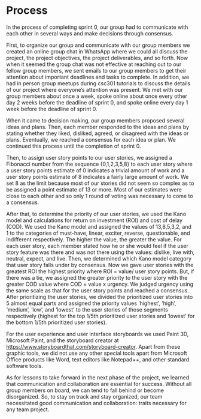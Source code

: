 # Process

In the process of completing sprint 0, our group had to communicate with each other in several ways and make decisions through consensus. 

First, to organize our group and communicate with our group members we created an online group chat in WhatsApp where we could all discuss the project, the project objectives, the project deliverables, and so forth. Now when it seemed the group chat was not effective at reaching out to our fellow group members, we sent emails to our group members to get their attention about important deadlines and tasks to complete. In addition, we had in person group meetups during csc301 tutorials to discuss the details of our project where everyone’s attention was present. We met with our group members about once a week, spoke online about once every other day 2 weeks before the deadline of sprint 0, and spoke online every day 1 week before the deadline of sprint 0.  

When it came to decision making, our group members proposed several ideas and plans. Then, each member responded to the ideas and plans by stating whether they liked, disliked, agreed, or disagreed with the ideas or plans. Eventually, we reached a consensus for each idea or plan. We continued this process until the completion of sprint 0.

Then, to assign user story points to our user stories, we assigned a Fibonacci number from the sequence {0,1,2,3,5,8} to each user story where a user story points estimate of 0 indicates a trivial amount of work and a user story points estimate of 8 indicates a fairly large amount of work. We set 8 as the limit because most of our stories did not seem so complex as to be assigned a point estimate of 13 or more. Most of our estimates were close to each other and so only 1 round of voting was necessary to come to a consensus. 

After that, to determine the priority of our user stories, we used the Kano model and calculations for return on investment (ROI) and cost of delay (COD). We used the Kano model and assigned the values of 13,8,5,3,2, and 1 to the categories of must-have, linear, exciter, reverse, questionable, and indifferent respectively. The higher the value, the greater the value. For each user story, each member stated how he or she would feel if the user story feature was there and was not there using the values: dislike, live with, neutral, expect, and live. Then, we determined which Kano model category that user story falls under by consensus. Now we gave user stories with the greatest ROI the highest priority where ROI = value/ user story points. But, if there was a tie, we assigned the greater priority to the user story with the greater COD value where COD = value x urgency. We judged urgency using the same scale as that for the user story points and reached a consensus. After prioritizing the user stories, we divided the prioritized user stories into 5 almost equal parts and  assigned the priority values ‘highest’, ‘high’, ‘medium’, ‘low’, and ‘lowest’ to the user stories of those segments respectively (highest for the top 1/5th prioritized user stories and ‘lowest’ for the bottom 1/5th prioritized user stories).  

For the user experience and user interface storyboards we used Paint 3D, Microsoft Paint, and the storyboard creator at https://www.storyboardthat.com/storyboard-creator. Apart from these graphic tools, we did not use any other special tools apart from Microsoft Office products like Word, text editors like Notepad++, and other standard software tools.

As for lessons to take forward in the next phase of the project, we learned that communication and collaboration are essential for success. Without all group members on board, we can tend to fall behind or become disorganized. So, to stay on track and stay organized, our team necessitated good communication and collaboration: traits necessary for any team project.
